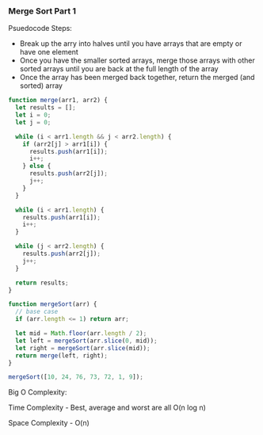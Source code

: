 ### Merge Sort Part 1

Psuedocode Steps:

- Break up the arry into halves until you have arrays that are empty or have one element
- Once you have the smaller sorted arrays, merge those arrays with other sorted arrays until
  you are back at the full length of the array
- Once the array has been merged back together, return the merged (and sorted) array

```javascript
function merge(arr1, arr2) {
  let results = [];
  let i = 0;
  let j = 0;

  while (i < arr1.length && j < arr2.length) {
    if (arr2[j] > arr1[i]) {
      results.push(arr1[i]);
      i++;
    } else {
      results.push(arr2[j]);
      j++;
    }
  }

  while (i < arr1.length) {
    results.push(arr1[i]);
    i++;
  }

  while (j < arr2.length) {
    results.push(arr2[j]);
    j++;
  }

  return results;
}

function mergeSort(arr) {
  // base case
  if (arr.length <= 1) return arr;

  let mid = Math.floor(arr.length / 2);
  let left = mergeSort(arr.slice(0, mid));
  let right = mergeSort(arr.slice(mid));
  return merge(left, right);
}

mergeSort([10, 24, 76, 73, 72, 1, 9]);
```

Big O Complexity:

Time Complexity - Best, average and worst are all O(n log n)

Space Complexity - O(n)
